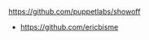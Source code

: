 <!SLIDE[tpl=none]
# Appendix
* Presentation Software: PuppetLabs Showoff<br/>
  https://github.com/puppetlabs/showoff
* https://github.com/ericbisme
